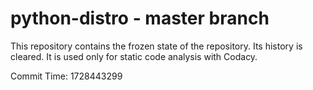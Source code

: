 # python-distro - master branch

This repository contains the frozen state of the repository.
Its history is cleared. It is used only for static code
analysis with Codacy.

Commit Time: 1728443299